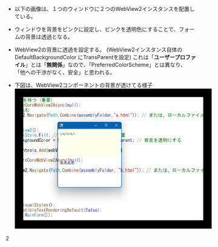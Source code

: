 - 以下の画像は、１つのウィンドウに２つのWebView2インスタンスを配置している。

- ウィンドウを背景をピンクに設定し、ピンクを透明色にすることで、フォームの背景は透過となる。

- WebView2の背景に透過を設定する。  (WebView2インスタンス自体の DefaultBackgroundColor にTransParentを設定)
  これは「**ユーザープロファイル**」とは「**無関係**」なので、「PreferredColorScheme」とは異なり、  
  「他への干渉がなく、安全」と思われる。

- 下図は、WebView2コンポーネントの背景が透けてる様子  
  <img src="./image.png" style="border:20px solid #000000;">
  
2
